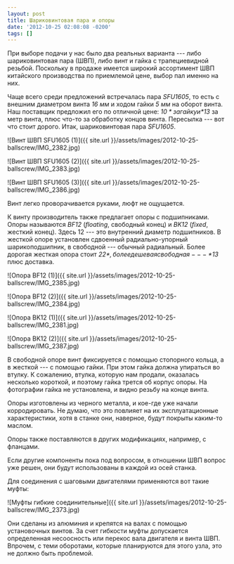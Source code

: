 ```yaml
---
layout: post
title: Шариковинтовая пара и опоры
date: '2012-10-25 02:08:08 -0200'
tags: []
---
```

При выборе подачи у нас было два реальных варианта --- либо шариковинтовая пара (ШВП), либо винт и гайка с трапециевидной резьбой. Поскольку в продаже имеется широкий ассортимент ШВП китайского производства по приемлемой цене, выбор пал именно на них.

Чаще всего среди предложений встречалась пара *SFU1605*, то есть с внешним диаметром винта *16 мм* и ходом гайки *5 мм* на оборот винта. Наш поставщик предложил его по отличной цене: *$10* за гайку и *$13* за метр винта, плюс что-то за обработку концов винта. Пересылка --- вот что стоит дорого. Итак, шариковинтовая пара *SFU1605*.

![Винт ШВП SFU1605 (1)]({{ site.url }}/assets/images/2012-10-25-ballscrew/IMG_2382.jpg)

![Винт ШВП SFU1605 (2)]({{ site.url }}/assets/images/2012-10-25-ballscrew/IMG_2383.jpg)

![Винт ШВП SFU1605 (3)]({{ site.url }}/assets/images/2012-10-25-ballscrew/IMG_2386.jpg)

Винт легко проворачивается руками, люфт не ощущается.

К винту производитель также предлагает опоры с подшипниками. Опоры называются *BF12* (*floating*, свободный конец) и *BK12* (*fixed*, жесткий конец). Здесь 12 --- это внутренний диаметр подшипников. В жесткой опоре установлен сдвоенный радиально-упорный шарикоподшипник, в свободной --- обычный радиальный. Более дорогая жесткая опора стоит *$22*, более дешевая свободная --- *$13* плюс доставка.

![Опора BF12 (1)]({{ site.url }}/assets/images/2012-10-25-ballscrew/IMG_2385.jpg)

![Опора BF12 (2)]({{ site.url }}/assets/images/2012-10-25-ballscrew/IMG_2384.jpg)

![Опора BK12 (1)]({{ site.url }}/assets/images/2012-10-25-ballscrew/IMG_2381.jpg)

![Опора BK12 (2)]({{ site.url }}/assets/images/2012-10-25-ballscrew/IMG_2387.jpg)

В свободной опоре винт фиксируется с помощью стопорного кольца, а в жесткой --- с помощью гайки. При этом гайка должна упираться во втулку. К сожалению, втулка, которую нам продали, оказалась несколько короткой, и поэтому гайка трется об корпус опоры. На фотографии гайка не установлена, и видно резьбу на конце винта.

Опоры изготовлены из черного металла, и кое-где уже начали корродировать. Не думаю, что это повлияет на их эксплуатационные характеристики, хотя в станке они, наверное, будут покрыты каким-то маслом.

Опоры также поставляются в других модификациях, например, с фланцами.

Если другие компоненты пока под вопросом, в отношении ШВП вопрос уже решен, они будут использованы в каждой из осей станка.

Для соединения с шаговыми двигателями применяются вот такие муфты:

![Муфты гибкие соединительные]({{ site.url }}/assets/images/2012-10-25-ballscrew/IMG_2373.jpg)

Они сделаны из алюминия и крепятся на валах с помощью установочных винтов. За счет гибкости муфты допускается определенная несоосность или перекос вала двигателя и винта ШВП. Впрочем, с теми оборотами, которые планируются для этого узла, это не должно быть проблемой.